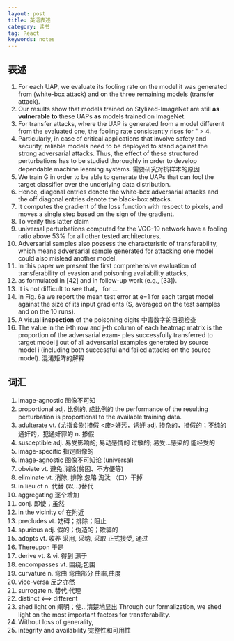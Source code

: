 ```yaml
---
layout: post
title: 英语表述
category: 读书
tag: React
keywords: notes
---
```


## 表述

1. For each UAP, we evaluate its fooling rate on the model it was generated from (white-box
   attack) and on the three remaining models (transfer attack).
2. Our results show that models trained on Stylized-ImageNet are still **as vulnerable to** these UAPs **as** models trained on ImageNet.
3. For transfer attacks, where the UAP is generated from a model different from the evaluated one, the fooling rate consistently rises for " > 4.
4. Particularly, in case of critical applications that involve safety and security, reliable models need to be deployed to stand against the strong adversarial attacks. Thus, the effect of these structured perturbations has to be studied thoroughly in order to develop dependable machine learning systems.  需要研究对抗样本的原因
5. We train G in order to be able to generate the UAPs that can fool the target classifier over the underlying data distribution.
6. Hence, diagonal entries denote the white-box adversarial attacks and the off diagonal entries denote the black-box attacks.
7. It computes the gradient of
   the loss function with respect to pixels, and moves a single
   step based on the sign of the gradient.
8. To verify this latter claim
9. universal perturbations computed for the VGG-19
   network have a fooling ratio above 53% for all other tested
   architectures.
10. Adversarial samples also possess the characteristic of transferability, which means adversarial sample generated for attacking one model could also mislead another model.
11. In this paper we present the first comprehensive evaluation
    of transferability of evasion and poisoning availability attacks,
12. as formulated in [42] and in follow-up work (e.g., [33]).
13. It is not difficult to see that， for  ...
14. In Fig. 6a we report the mean test error at e=1 for each target model against the size of its input gradients (S, averaged on the test samples and on the 10 runs).
15. A visual **inspection** of the poisoning digits  中毒数字的目视检查
16. The value in the i-th row and j-th column of each heatmap matrix is the proportion of the adversarial exam- ples successfully transferred to target model j out of all adversarial examples generated by source model i (including both successful and failed attacks on the source model). 混淆矩阵的解释

## 词汇

1. image-agnostic 图像不可知
2. proportional adj. 比例的, 成比例的  the performance of the resulting perturbation is proportional to the available training data.
3. adulterate  vt. (尤指食物)掺假
   <废>奸污，诱奸
   adj. 掺杂的，掺假的；不纯的
   通奸的，犯通奸罪的
   n. 掺假
4. susceptible   adj. 易受影响的; 易动感情的
   过敏的; 易受…感染的
   能经受的
5. image-specific 指定图像的
6. image-agnostic  图像不可知论  (universal)
7. obviate vt. 避免,消除(贫困、不方便等)
8. eliminate vt. 消除, 排除
   忽略
   淘汰
   〈口〉干掉
9. in lieu of  n. 代替
   (以…)替代
10. aggregating 逐个增加
11. conj. 即使；虽然
12. in the vicinity of  在附近
13. precludes  vt. 妨碍；排除；阻止
14. spurious  adj. 假的；伪造的；欺骗的
15. adopts   vt. 收养
    采用, 采纳, 采取
    正式接受, 通过
16. Thereupon 于是
17. derive  vt. & vi. 得到
    源于
18. encompasses  vt. 围绕;包围
19. curvature  n. 弯曲 弯曲部分 曲率,曲度
20. vice-versa  反之亦然
21. surrogate  n. 替代;代理
22. distinct <==> different
23. shed light on 阐明；使…清楚地显出  Through our formalization, we shed light on the most important factors for transferability.
24. Without loss of generality,
25. integrity and availability 完整性和可用性

 

